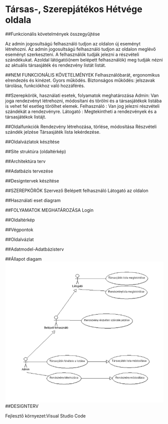 # Társas-, Szerepjátékos Hétvége oldala

##Funkcionális követelmények összegyűjtése

Az admin jogosultságú felhasználó tudjon az oldalon új eseményt létrehozni.
Az admin jogosultságú felhasználó tudjon az oldalon meglévő eseményt szerkeszteni.
A felhasználók tudják jelezni a részvételi szándékukat.
Azoldal látógatói(nem belépett felhasználók) meg tudják nézni az aktuális társasjáték és rendezvény listát listát.

##NEM FUNKCIONÁLIS KÖVETELMÉNYEK
Felhasználóbarát, ergonomikus elrendezés és kinézet.
Gyors működés.
Biztonságos működés: jelszavak tárolása, funkciókhoz való hozzáférés.

##Szerepkörök, használati esetek, folyamatok meghatározása
Admin: Van joga rendezvényt létrehozni, módosítani és törölni és a társasjátékok listába is vehet fel esetleg törölhet elemek. 
Felhasználó : Van jog jelezni részvételi szándékát a rendezvényre.
Látogató : Megtekintheti a rendezvények és a társasjátékok listájt.

##Oldalfunkciók
Rendezvény létrehozása, törlése, módosítása
Részvételi szándék jelzése
Társasjáték lista lekérdezése.

##Oldalvázlatok készítése

##Site struktúra (oldaltérkép)

##Architektúra terv

##Adatbázis tervezése

##Designtervek készítése

##SZEREPKÖRÖK
Szervező
Belépett felhasználó
Látogató az oldalon

##Használati eset diagram

##FOLYAMATOK MEGHATÁROZÁSA
Login 

##Oldaltérkép

##Végpontok

##Oldalvázlat

##Adatmodel-Adatbázisterv

##Állapot diagam
![UseCaseDiagram](doc/img/UseCaseDiagram.png)
##DESIGNTERV

Fejlesztő környezet:Visual Studio Code
